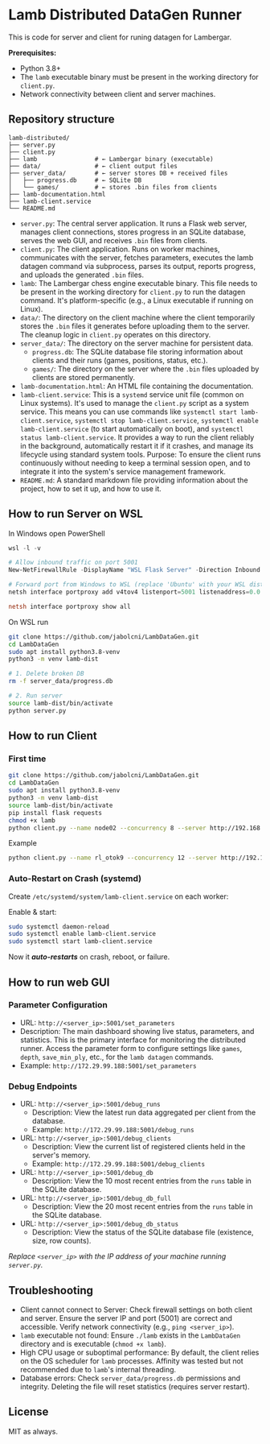 # Lamb Distributed DataGen Runner

This is code for server and client for runing datagen for Lambergar.

**Prerequisites:**
*   Python 3.8+
*   The `lamb` executable binary must be present in the working directory for `client.py`.
*   Network connectivity between client and server machines.

## Repository structure

```text
lamb-distributed/
├── server.py
├── client.py
├── lamb                # ← Lambergar binary (executable)
├── data/               # ← client output files
├── server_data/        # ← server stores DB + received files
│   ├── progress.db     # ← SQLite DB
│   └── games/          # ← stores .bin files from clients
├── lamb-documentation.html
├── lamb-client.service 
└── README.md
```

- `server.py`: The central server application. It runs a Flask web server, manages client connections, stores progress in an SQLite database, serves the web GUI, and receives `.bin` files from clients.
- `client.py`: The client application. Runs on worker machines, communicates with the server, fetches parameters, executes the lamb datagen command via subprocess, parses its output, reports progress, and uploads the generated `.bin` files.
- `lamb`: The Lambergar chess engine executable binary. This file needs to be present in the working directory for `client.py` to run the datagen command. It's platform-specific (e.g., a Linux executable if running on Linux).
- `data/`: The directory on the client machine where the client temporarily stores the `.bin` files it generates before uploading them to the server. The cleanup logic in `client.py` operates on this directory.
- `server_data/`: The directory on the server machine for persistent data.
  - `progress.db`: The SQLite database file storing information about clients and their runs (games, positions, status, etc.).
  - `games/`: The directory on the server where the `.bin` files uploaded by clients are stored permanently.
- `lamb-documentation.html`: An HTML file containing the documentation.
- `lamb-client.service`: This is a `systemd` service unit file (common on Linux systems). It's used to manage the `client.py` script as a system service. This means you can use commands like `systemctl start lamb-client.service`, `systemctl stop lamb-client.service`, `systemctl enable lamb-client.service` (to start automatically on boot), and `systemctl status lamb-client.service`. It provides a way to run the client reliably in the background, automatically restart it if it crashes, and manage its lifecycle using standard system tools.
Purpose: To ensure the client runs continuously without needing to keep a terminal session open, and to integrate it into the system's service management framework.
- `README.md`: A standard markdown file providing information about the project, how to set it up, and how to use it.

## How to run Server on WSL

In Windows open PowerShell

```powershell
wsl -l -v

# Allow inbound traffic on port 5001
New-NetFirewallRule -DisplayName "WSL Flask Server" -Direction Inbound -LocalPort 5001 -Protocol TCP -Action Allow

# Forward port from Windows to WSL (replace 'Ubuntu' with your WSL distro name)
netsh interface portproxy add v4tov4 listenport=5001 listenaddress=0.0.0.0 connectport=5001 connectaddress=172.29.99.188

netsh interface portproxy show all
```

On WSL run

```bash
git clone https://github.com/jabolcni/LambDataGen.git
cd LambDataGen
sudo apt install python3.8-venv
python3 -m venv lamb-dist

# 1. Delete broken DB
rm -f server_data/progress.db

# 2. Run server
source lamb-dist/bin/activate
python server.py
```

## How to run Client

### First time

```bash
git clone https://github.com/jabolcni/LambDataGen.git
cd LambDataGen
sudo apt install python3.8-venv
python3 -m venv lamb-dist
source lamb-dist/bin/activate
pip install flask requests
chmod +x lamb
python client.py --name node02 --concurrency 8 --server http://192.168.65.97:5001
```

Example
```bash
python client.py --name rl_otok9 --concurrency 12 --server http://192.168.65.97:5001
```

### Auto-Restart on Crash (systemd)

Create `/etc/systemd/system/lamb-client.service` on each worker:

Enable & start:

```bash
sudo systemctl daemon-reload
sudo systemctl enable lamb-client.service
sudo systemctl start lamb-client.service
```

Now it ***auto-restarts*** on crash, reboot, or failure.

## How to run web GUI

### Parameter Configuration

* URL: `http://<server_ip>:5001/set_parameters`
* Description: The main dashboard showing live status, parameters, and statistics. This is the primary interface for monitoring the distributed runner. Access the parameter form to configure settings like `games`, `depth`, `save_min_ply`, etc., for the `lamb datagen` commands.
* Example: `http://172.29.99.188:5001/set_parameters`

### Debug Endpoints

* URL: `http://<server_ip>:5001/debug_runs`
  * Description: View the latest run data aggregated per client from the database.
  * Example: `http://172.29.99.188:5001/debug_runs`
* URL: `http://<server_ip>:5001/debug_clients`
  * Description: View the current list of registered clients held in the server's memory.
  * Example: `http://172.29.99.188:5001/debug_clients`
* URL: `http://<server_ip>:5001/debug_db`
  * Description: View the 10 most recent entries from the `runs` table in the SQLite database.
* URL: `http://<server_ip>:5001/debug_db_full`
  * Description: View the 20 most recent entries from the `runs` table in the SQLite database.
* URL: `http://<server_ip>:5001/debug_db_status`
  * Description: View the status of the SQLite database file (existence, size, row counts).

*Replace `<server_ip>` with the IP address of your machine running `server.py`.*

## Troubleshooting 

* Client cannot connect to Server: Check firewall settings on both client and server. Ensure the server IP and port (5001) are correct and accessible. Verify network connectivity (e.g., `ping <server_ip>`).
* `lamb` executable not found: Ensure `./lamb` exists in the `LambDataGen` directory and is executable (`chmod +x lamb`).
* High CPU usage or suboptimal performance: By default, the client relies on the OS scheduler for `lamb` processes. Affinity was tested but not recommended due to `lamb`'s internal threading.
* Database errors: Check `server_data/progress.db` permissions and integrity. Deleting the file will reset statistics (requires server restart).

## License

MIT as always.
